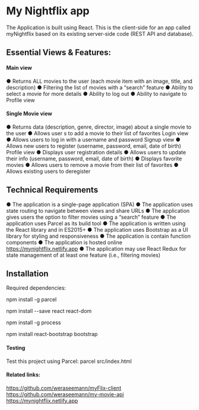 
# My Nightflix app
The Application is built using React. This is the client-side for an app called myNightflix based on its
existing server-side code (REST API and database).

## Essential Views & Features:
#### Main view
● Returns ALL movies to the user (each movie item with an image, title, and description)
● Filtering the list of movies with a “search” feature
● Ability to select a movie for more details
● Ability to log out
● Ability to navigate to Profile view

#### Single Movie view
● Returns data (description, genre, director, image) about a single movie to the user
● Allows user   s to add a movie to their list of favorites
Login view
● Allows users to log in with a username and password
Signup view
● Allows new users to register (username, password, email, date of birth)
Profile view
● Displays user registration details
● Allows users to update their info (username, password, email, date of birth)
● Displays favorite movies
● Allows users to remove a movie from their list of favorites
● Allows existing users to deregister

## Technical Requirements
● The application is a single-page application (SPA)
● The application uses state routing to navigate between views and share URLs
● The application gives users the option to filter movies using a “search” feature
● The application uses Parcel as its build tool
● The application is written using the React library and in ES2015+
● The application uses Bootstrap as a UI library for styling and responsiveness
● The application is contain function components
● The application is hosted online https://mynightflix.netlify.app
● The application may use React Redux for state management of at least one feature (i.e.,
filtering movies)

## Installation

Required dependencies:

npm install -g parcel

npm install --save react react-dom

npm install -g process

npm install react-bootstrap bootstrap

#### Testing
Test this project using Parcel: parcel src/index.html

#### Related links: 
https://github.com/weraseemann/myFlix-client
https://github.com/weraseemann/my-movie-api
https://mynightflix.netlify.app